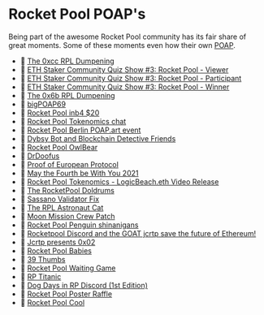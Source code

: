 # Rocket Pool POAP's

Being part of the awesome Rocket Pool community has its fair share of great moments. Some of these moments even how their own [POAP](https://www.poap.xyz/). 

* :1st_place_medal: [The 0xcc RPL Dumpening](https://poap.gallery/event/1161)
* :1st_place_medal: [ETH Staker Community Quiz Show #3: Rocket Pool - Viewer](https://poap.gallery/event/1214)
* :1st_place_medal: [ETH Staker Community Quiz Show #3: Rocket Pool - Participant](https://poap.gallery/event/1215)
* :1st_place_medal: [ETH Staker Community Quiz Show #3: Rocket Pool - Winner](https://poap.gallery/event/1216)
* :1st_place_medal: [The 0x6b RPL Dumpening](https://poap.gallery/event/1616)
* :1st_place_medal: [bigPOAP69](https://poap.gallery/event/1595)
* :1st_place_medal: [Rocket Pool inb4 $20](https://poap.gallery/event/1654)
* :1st_place_medal: [Rocket Pool Tokenomics chat](https://poap.gallery/event/1656)
* :1st_place_medal: [Rocket Pool Berlin POAP.art event](https://poap.gallery/event/1685)
* :1st_place_medal: [Dybsy Bot and Blockchain Detective Friends](https://poap.gallery/event/1769)
* :1st_place_medal: [Rocket Pool OwlBear](https://poap.gallery/event/1818)
* :1st_place_medal: [DrDoofus](https://poap.gallery/event/1926)
* :1st_place_medal: [Proof of European Protocol](https://poap.gallery/event/2092)
* :1st_place_medal: [May the Fourth be With You 2021](https://poap.gallery/event/2013)
* :1st_place_medal: [Rocket Pool Tokenomics - LogicBeach.eth Video Release](https://poap.gallery/event/2162)
* :1st_place_medal: [The RocketPool Doldrums](https://poap.gallery/event/2173)
* :1st_place_medal: [Sassano Validator Fix](https://poap.gallery/event/2273)
* :1st_place_medal: [The RPL Astronaut Cat](https://poap.gallery/event/2298)
* :1st_place_medal: [Moon Mission Crew Patch](https://poap.gallery/event/2334)
* :1st_place_medal: [Rocket Pool Penguin shinanigans](https://poap.gallery/event/2448)
* :1st_place_medal: [Rocketpool Discord and the GOAT jcrtp save the future of Ethereum!](https://poap.gallery/event/2502)
* :1st_place_medal: [Jcrtp presents 0x02](https://poap.gallery/event/2658)
* :1st_place_medal: [Rocket Pool Babies](https://poap.gallery/event/2196)
* :1st_place_medal: [39 Thumbs](https://poap.gallery/event/2725)
* :1st_place_medal: [Rocket Pool Waiting Game](https://poap.gallery/event/2892)
* :1st_place_medal: [RP Titanic](https://poap.gallery/event/2981)
* :1st_place_medal: [Dog Days in RP Discord (1st Edition)](https://poap.gallery/event/3107)
* :1st_place_medal: [Rocket Pool Poster Raffle](https://poap.gallery/event/3145)
* :1st_place_medal: [Rocket Pool Cool](https://poap.gallery/event/3252)
